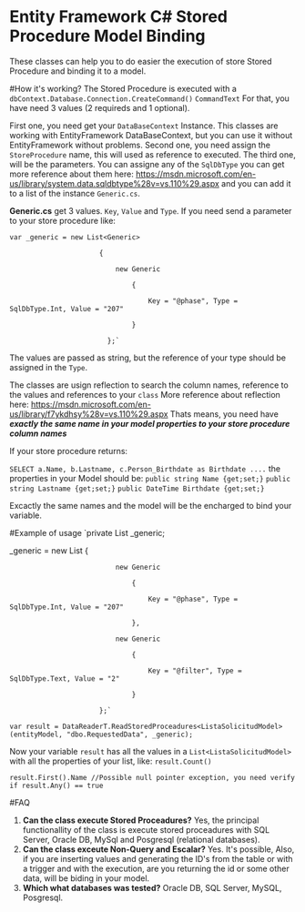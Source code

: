 # Entity Framework C# Stored Procedure Model Binding
These classes can help you to do easier the execution of store Stored Procedure and binding it to a model.

#How it's working?
The Stored Procedure is executed with a `dbContext.Database.Connection.CreateCommand()` `CommandText`
For that, you have need 3 values (2 requireds and 1 optional).

First one, you need get your `DataBaseContext` Instance.
This classes are working with EntityFramework DataBaseContext, but you can use it without EntityFramework without problems.
Second one, you need assign the `StoreProcedure` name, this will used as reference to executed.
The third one, will be the parameters. You can assigne any of the `SqlDbType` you can get more reference about them here: https://msdn.microsoft.com/en-us/library/system.data.sqldbtype%28v=vs.110%29.aspx and you can add it to a list of the instance `Generic.cs`.

**Generic.cs** get 3 values. `Key`, `Value` and `Type`. If you need send a parameter to your store procedure like:

`var _generic = new List<Generic>`

                          {
                          
                              new Generic
                              
                                  {
                                  
                                      Key = "@phase", Type = SqlDbType.Int, Value = "207"
                                      
                                  }
                                  
                            };`
                            
The values are passed as string, but the reference of your type should be assigned in the `Type`.

The classes are usign reflection to search the column names, reference to the values and references to your `class`
More reference about reflection here: https://msdn.microsoft.com/en-us/library/f7ykdhsy%28v=vs.110%29.aspx
Thats means, you need have ***exactly the same name in your model properties to your store procedure column names***

If your store procedure returns:

`SELECT a.Name, b.Lastname, c.Person_Birthdate as Birthdate ....`
the properties in your Model should be:
`public string Name {get;set;}`
`public string Lastname {get;set;}`
`public DateTime Birthdate {get;set;}`

Excactly the same names and the model will be the encharged to bind your variable.

#Example of usage
`private List<Generic> _generic;

_generic = new List<Generic>
                          {
                          
                              new Generic
                              
                                  {
                                  
                                      Key = "@phase", Type = SqlDbType.Int, Value = "207"
                                      
                                  },
                                  
                              new Generic
                              
                                  {
                                  
                                      Key = "@filter", Type = SqlDbType.Text, Value = "2"
                                      
                                  }
                                  
                          };`
                          
`var result = DataReaderT.ReadStoredProceadures<ListaSolicitudModel>(entityModel, "dbo.RequestedData", _generic);`

Now your variable `result` has all the values in a `List<ListaSolicitudModel>` with all the properties of your list, like:
`result.Count()`

`result.First().Name //Possible null pointer exception, you need verify if result.Any() == true` 

#FAQ
1. **Can the class execute Stored Proceadures?** Yes, the principal functionallity of the class is execute stored proceadures with SQL Server, Oracle DB, MySql and Posgresql (relational databases).
2. **Can the class exceute Non-Query and Escalar?** Yes. It's possible, Also, if you are inserting values and generating the ID's from the table or with a trigger and with the execution, are you returning the id or some other data, will be biding in your model.
3. **Which what databases was tested?** Oracle DB, SQL Server, MySQL, Posgresql.
